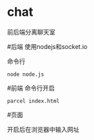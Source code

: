# chat
前后端分离聊天室

#后端
使用nodejs和socket.io

命令行
```
node node.js
```


#前端
命令行开启
```
parcel index.html 
```

#页面

开启后在浏览器中输入网址
